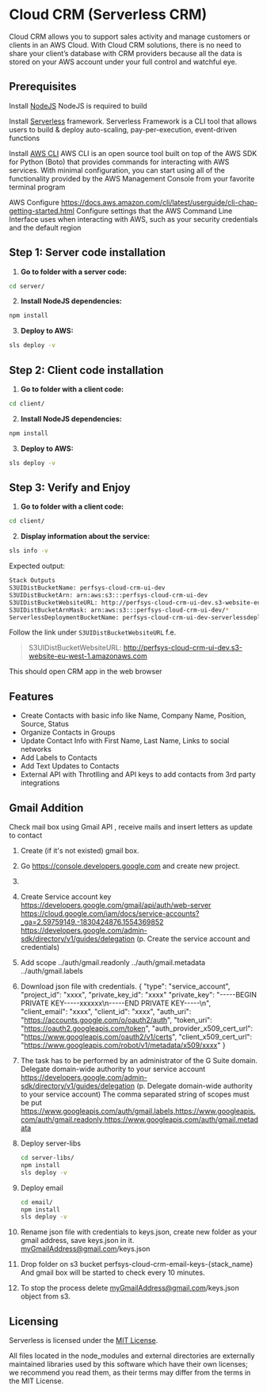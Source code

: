 Cloud CRM (Serverless CRM)
===========================

Cloud CRM allows you to support sales activity and manage customers or clients in an AWS Cloud.
With Cloud CRM solutions, there is no need to share your client’s database with CRM providers because all the data is stored on your AWS account under your full control and watchful eye.

Prerequisites
-----------------

Install [NodeJS](https://nodejs.org/en/download/ )
NodeJS is required to build

Install [Serverless](https://serverless.com/framework/docs/getting-started/) framework.
Serverless Framework is a CLI tool that allows users to build & deploy auto-scaling, pay-per-execution, event-driven functions


Install [AWS CLI](https://docs.aws.amazon.com/cli/latest/userguide/awscli-install-windows.html)
AWS CLI is an open source tool built on top of the AWS SDK for Python (Boto) that provides commands for interacting with AWS services. With minimal configuration, you can start using all of the functionality provided by the AWS Management Console from your favorite terminal program



AWS Configure
https://docs.aws.amazon.com/cli/latest/userguide/cli-chap-getting-started.html
Configure settings that the AWS Command Line Interface uses when interacting with AWS, such as your security credentials and the default region


Step 1: Server code installation
------------------------
1. **Go to folder with a server code:**

```bash
cd server/
```

2. **Install NodeJS dependencies:**

```bash
npm install
```

3. **Deploy to AWS:**

```bash
sls deploy -v
```

Step 2: Client code installation
------------------------
1. **Go to folder with a client code:**

```bash
cd client/
```

2. **Install NodeJS dependencies:**

```bash
npm install
```

3. **Deploy to AWS:**

```bash
sls deploy -v
```

Step 3: Verify and Enjoy
----------------------

1. **Go to folder with a client code:**
```bash
cd client/
```

2. **Display information about the service:**

```bash
sls info -v
```

Expected output:

```bash
Stack Outputs
S3UIDistBucketName: perfsys-cloud-crm-ui-dev
S3UIDistBucketArn: arn:aws:s3:::perfsys-cloud-crm-ui-dev
S3UIDistBucketWebsiteURL: http://perfsys-cloud-crm-ui-dev.s3-website-eu-west-1.amazonaws.com/*
S3UIDistBucketArnMask: arn:aws:s3:::perfsys-cloud-crm-ui-dev/*
ServerlessDeploymentBucketName: perfsys-cloud-crm-ui-dev-serverlessdeploymentbuck-31li4aumbn16

```


Follow the link under `S3UIDistBucketWebsiteURL`
f.e.
> S3UIDistBucketWebsiteURL: http://perfsys-cloud-crm-ui-dev.s3-website-eu-west-1.amazonaws.com

This should open CRM app in the web browser

<a name="features"></a>Features
-------------------------------

* Create Contacts with basic info like Name, Company Name, Position, Source, Status
* Organize Contacts in Groups
* Update Contact Info with First Name, Last Name, Links to social networks
* Add Labels to Contacts
* Add Text Updates to Contacts
* External API with Throtlling and API keys to add contacts from 3rd party integrations



Gmail Addition
---------------------------------
Check mail box using Gmail API , receive mails and insert letters as update to contact

1. Create (if it's not existed) gmail box.
2. Go https://console.developers.google.com and create new project.
3.
2. Create Service account key
    https://developers.google.com/gmail/api/auth/web-server
    https://cloud.google.com/iam/docs/service-accounts?_ga=2.59759149.-1830424876.1554369852
    https://developers.google.com/admin-sdk/directory/v1/guides/delegation 
    (p. Create the service account and credentials)
    
3. Add scope 	../auth/gmail.readonly
             ../auth/gmail.metadata
             ../auth/gmail.labels
4. Download json file with credentials.
 {
   "type": "service_account",
   "project_id": "xxxx",
   "private_key_id": "xxxx"
   "private_key": "-----BEGIN PRIVATE KEY-----xxxxxx\n-----END PRIVATE KEY-----\n",
   "client_email": "xxxx",
   "client_id": "xxxx",
   "auth_uri": "https://accounts.google.com/o/oauth2/auth",
   "token_uri": "https://oauth2.googleapis.com/token",
   "auth_provider_x509_cert_url": "https://www.googleapis.com/oauth2/v1/certs",
   "client_x509_cert_url": "https://www.googleapis.com/robot/v1/metadata/x509/xxxx"
 }

5. The task has to be performed by an administrator of the G Suite domain.
   Delegate domain-wide authority to your service account
   https://developers.google.com/admin-sdk/directory/v1/guides/delegation 
   (p. Delegate domain-wide authority to your service account)
    The comma separated string of scopes must be put 
    https://www.googleapis.com/auth/gmail.labels,https://www.googleapis.com/auth/gmail.readonly,https://www.googleapis.com/auth/gmail.metadata

6. Deploy server-libs
    ```bash
    cd server-libs/
    npm install
    sls deploy -v
    ```
7. Deploy email
    ```bash
    cd email/
    npm install
    sls deploy -v
    ```

6. Rename json file with credentials to keys.json, create new folder as your gmail address, save keys.json in it.
   myGmailAddress@gmail.com/keys.json

7. Drop folder on s3 bucket perfsys-cloud-crm-email-keys-{stack_name}
   And gmail box will be started to check every 10 minutes.

8. To stop the process delete myGmailAddress@gmail.com/keys.json object from s3.

## <a name="licensing"></a>Licensing

Serverless is licensed under the [MIT License](./LICENSE).

All files located in the node_modules and external directories are externally maintained libraries used by this software which have their own licenses; we recommend you read them, as their terms may differ from the terms in the MIT License.

